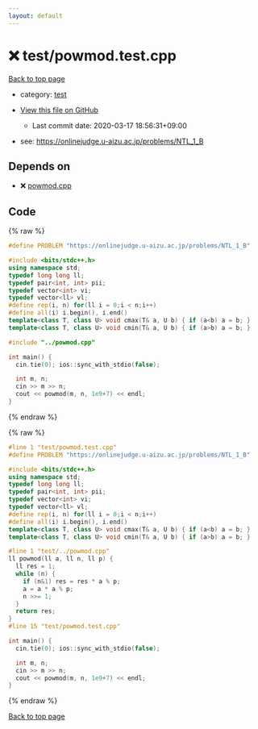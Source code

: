 ```yaml
---
layout: default
---
```


<!-- mathjax config similar to math.stackexchange -->
<script type="text/javascript" async
  src="https://cdnjs.cloudflare.com/ajax/libs/mathjax/2.7.5/MathJax.js?config=TeX-MML-AM_CHTML">
</script>
<script type="text/x-mathjax-config">
  MathJax.Hub.Config({
    TeX: { equationNumbers: { autoNumber: "AMS" }},
    tex2jax: {
      inlineMath: [ ['$','$'] ],
      processEscapes: true
    },
    "HTML-CSS": { matchFontHeight: false },
    displayAlign: "left",
    displayIndent: "2em"
  });
</script>

<script type="text/javascript" src="https://cdnjs.cloudflare.com/ajax/libs/jquery/3.4.1/jquery.min.js"></script>
<script src="https://cdn.jsdelivr.net/npm/jquery-balloon-js@1.1.2/jquery.balloon.min.js" integrity="sha256-ZEYs9VrgAeNuPvs15E39OsyOJaIkXEEt10fzxJ20+2I=" crossorigin="anonymous"></script>
<script type="text/javascript" src="../../assets/js/copy-button.js"></script>
<link rel="stylesheet" href="../../assets/css/copy-button.css" />


# :x: test/powmod.test.cpp

<a href="../../index.html">Back to top page</a>

* category: <a href="../../index.html#098f6bcd4621d373cade4e832627b4f6">test</a>
* <a href="{{ site.github.repository_url }}/blob/master/test/powmod.test.cpp">View this file on GitHub</a>
    - Last commit date: 2020-03-17 18:56:31+09:00


* see: <a href="https://onlinejudge.u-aizu.ac.jp/problems/NTL_1_B">https://onlinejudge.u-aizu.ac.jp/problems/NTL_1_B</a>


## Depends on

* :x: <a href="../../library/powmod.cpp.html">powmod.cpp</a>


## Code

<a id="unbundled"></a>
{% raw %}
```cpp
#define PROBLEM "https://onlinejudge.u-aizu.ac.jp/problems/NTL_1_B"

#include <bits/stdc++.h>
using namespace std;
typedef long long ll;
typedef pair<int, int> pii;
typedef vector<int> vi;
typedef vector<ll> vl;
#define rep(i, n) for(ll i = 0;i < n;i++)
#define all(i) i.begin(), i.end()
template<class T, class U> void cmax(T& a, U b) { if (a<b) a = b; }
template<class T, class U> void cmin(T& a, U b) { if (a>b) a = b; }

#include "../powmod.cpp"

int main() {
  cin.tie(0); ios::sync_with_stdio(false);

  int m, n;
  cin >> m >> n;
  cout << powmod(m, n, 1e9+7) << endl;
}

```
{% endraw %}

<a id="bundled"></a>
{% raw %}
```cpp
#line 1 "test/powmod.test.cpp"
#define PROBLEM "https://onlinejudge.u-aizu.ac.jp/problems/NTL_1_B"

#include <bits/stdc++.h>
using namespace std;
typedef long long ll;
typedef pair<int, int> pii;
typedef vector<int> vi;
typedef vector<ll> vl;
#define rep(i, n) for(ll i = 0;i < n;i++)
#define all(i) i.begin(), i.end()
template<class T, class U> void cmax(T& a, U b) { if (a<b) a = b; }
template<class T, class U> void cmin(T& a, U b) { if (a>b) a = b; }

#line 1 "test/../powmod.cpp"
ll powmod(ll a, ll n, ll p) {
  ll res = 1;
  while (n) {
    if (n&1) res = res * a % p;
    a = a * a % p;
    n >>= 1;
  }
  return res;
}
#line 15 "test/powmod.test.cpp"

int main() {
  cin.tie(0); ios::sync_with_stdio(false);

  int m, n;
  cin >> m >> n;
  cout << powmod(m, n, 1e9+7) << endl;
}

```
{% endraw %}

<a href="../../index.html">Back to top page</a>

